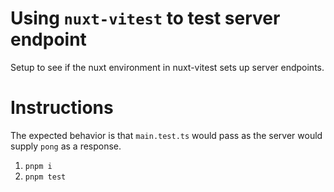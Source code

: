 # Using `nuxt-vitest` to test server endpoint

Setup to see if the nuxt environment in nuxt-vitest sets up server endpoints.

# Instructions

The expected behavior is that `main.test.ts` would pass as the server would supply `pong` as a response.

1. `pnpm i`
2. `pnpm test`